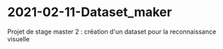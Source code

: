 # 2021-02-11-Dataset_maker
Projet de stage master 2 : création d'un dataset pour la reconnaissance visuelle
